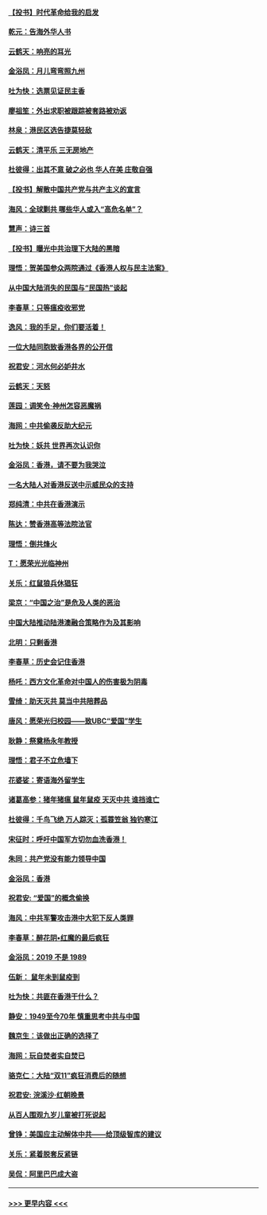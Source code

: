 #### [【投书】时代革命给我的启发](../pages/nsc993/n11684287.md?t=11280801) 
#### [乾元：告海外华人书](../pages/nsc993/n11684044.md?t=11280801) 
#### [云鹤天：响亮的耳光](../pages/nsc993/n11684254.md?t=11280801) 
#### [金浴凤：月儿弯弯照九州](../pages/nsc993/n11684231.md?t=11280801) 
#### [吐为快：选票见证民主香](../pages/nsc993/n11684206.md?t=11280801) 
#### [廖祖笙：外出求职被跟踪被套路被劝返](../pages/nsc993/n11683874.md?t=11280801) 
#### [林泉：港民区选告捷莫轻敌](../pages/nsc993/n11683930.md?t=11280801) 
#### [云鹤天：清平乐 三无房地产](../pages/nsc993/n11681521.md?t=11280801) 
#### [杜彼得：出其不意 破之必也 华人在美 庄敬自强](../pages/nsc993/n11679554.md?t=11280801) 
#### [【投书】解散中国共产党与共产主义的宣言](../pages/nsc993/n11679177.md?t=11280801) 
#### [海风：全球剿共 哪些华人或入“高危名单”？](../pages/nsc993/n11678617.md?t=11280801) 
#### [慧声：诗三首](../pages/nsc993/n11678848.md?t=11280801) 
#### [【投书】曝光中共治理下大陆的黑暗](../pages/nsc993/n11678674.md?t=11280801) 
#### [理悟：贺美国参众两院通过《香港人权与民主法案》](../pages/nsc993/n11678104.md?t=11280801) 
#### [从中国大陆消失的民国与“民国热”谈起](../pages/nsc993/n11678075.md?t=11280801) 
#### [李春草：只等瘟疫收邪党](../pages/nsc993/n11677308.md?t=11280801) 
#### [逸风：我的手足，你们要活着！](../pages/nsc993/n11676352.md?t=11280801) 
#### [一位大陆同胞致香港各界的公开信](../pages/nsc993/n11675761.md?t=11280801) 
#### [祝君安：河水何必妒井水](../pages/nsc993/n11675746.md?t=11280801) 
#### [云鹤天：天怒](../pages/nsc993/n11675718.md?t=11280801) 
#### [莲园：调笑令‧神州怎容恶魔祸](../pages/nsc993/n11675648.md?t=11280801) 
#### [海网：中共偷袭反助大纪元](../pages/nsc993/n11673515.md?t=11280801) 
#### [吐为快：妖共 世界再次认识你](../pages/nsc993/n11673506.md?t=11280801) 
#### [金浴凤：香港，请不要为我哭泣](../pages/nsc993/n11673248.md?t=11280801) 
#### [一名大陆人对香港反送中示威民众的支持](../pages/nsc993/n11672615.md?t=11280801) 
#### [郑纯清：中共在香港演示](../pages/nsc993/n11670539.md?t=11280801) 
#### [陈达：赞香港高等法院法官](../pages/nsc993/n11669542.md?t=11280801) 
#### [理悟：倒共烽火](../pages/nsc993/n11668844.md?t=11280801) 
#### [T：愿荣光光临神州](../pages/nsc993/n11668421.md?t=11280801) 
#### [关乐：红鼠狼兵休猖狂](../pages/nsc993/n11668378.md?t=11280801) 
#### [梁京：“中国之治”是危及人类的恶治](../pages/nsc993/n11668328.md?t=11280801) 
#### [中国大陆推动陆港澳融合策略作为及其影响](../pages/nsc993/n11668157.md?t=11280801) 
#### [北明：只剩香港](../pages/nsc993/n11668002.md?t=11280801) 
#### [李春草：历史会记住香港](../pages/nsc993/n11667927.md?t=11280801) 
#### [杨吒：西方文化革命对中国人的伤害极为阴毒](../pages/nsc993/n11664521.md?t=11280801) 
#### [雪绮：助天灭共 莫当中共陪葬品](../pages/nsc993/n11662650.md?t=11280801) 
#### [唐风：愿荣光归校园——致UBC“爱国”学生](../pages/nsc993/n11662194.md?t=11280801) 
#### [耿静：祭奠杨永年教授](../pages/nsc993/n11662514.md?t=11280801) 
#### [理悟：君子不立危墙下](../pages/nsc993/n11662172.md?t=11280801) 
#### [花婆娑：寄语海外留学生](../pages/nsc993/n11662121.md?t=11280801) 
#### [诸葛高参：猪年猪瘟 鼠年鼠疫 天灭中共 谁挡谁亡](../pages/nsc993/n11661980.md?t=11280801) 
#### [杜彼得：千鸟飞绝 万人踪灭；孤蓑笠翁 独钓寒江](../pages/nsc993/n11661170.md?t=11280801) 
#### [宋征时：呼吁中国军方切勿血洗香港！](../pages/nsc993/n11415318.md?t=11280801) 
#### [朱同：共产党没有能力领导中国](../pages/nsc993/n11660421.md?t=11280801) 
#### [金浴凤：香港](../pages/nsc993/n11660419.md?t=11280801) 
#### [祝君安: “爱国”的概念偷换](../pages/nsc993/n11659706.md?t=11280801) 
#### [海风：中共军警攻击港中大犯下反人类罪](../pages/nsc993/n11659632.md?t=11280801) 
#### [李春草：醉花阴•红魔的最后疯狂](../pages/nsc993/n11659287.md?t=11280801) 
#### [金浴凤：2019 不是 1989](../pages/nsc993/n11657663.md?t=11280801) 
#### [伍新： 鼠年未到鼠疫到](../pages/nsc993/n11655098.md?t=11280801) 
#### [吐为快：共匪在香港干什么？](../pages/nsc993/n11654891.md?t=11280801) 
#### [静安：1949至今70年 慎重思考中共与中国](../pages/nsc993/n11651244.md?t=11280801) 
#### [魏京生：该做出正确的选择了](../pages/nsc993/n11653084.md?t=11280801) 
#### [海网：玩自焚者实自焚已](../pages/nsc993/n11652423.md?t=11280801) 
#### [骆克仁：大陆“双11”疯狂消费后的随想](../pages/nsc993/n11652305.md?t=11280801) 
#### [祝君安: 浣溪沙·红朝晚景](../pages/nsc993/n11652258.md?t=11280801) 
#### [从百人围观九岁儿童被打死说起](../pages/nsc993/n11651030.md?t=11280801) 
#### [曾铮：美国应主动解体中共——给顶级智库的建议](../pages/nsc993/n11649888.md?t=11280801) 
#### [关乐：紧着脱套反紧链](../pages/nsc993/n11649069.md?t=11280801) 
#### [吴侃：阿里巴巴成大盗](../pages/nsc993/n11645523.md?t=11280801) 

----
#### [ >>> 更早内容 <<< ](../indexes/nsc993-earlier.md)
